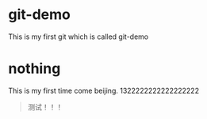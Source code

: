 # git-demo
This is my first git which is called git-demo
# nothing
This is my first time come beijing.
1322222222222222222

>
>测试！！！
